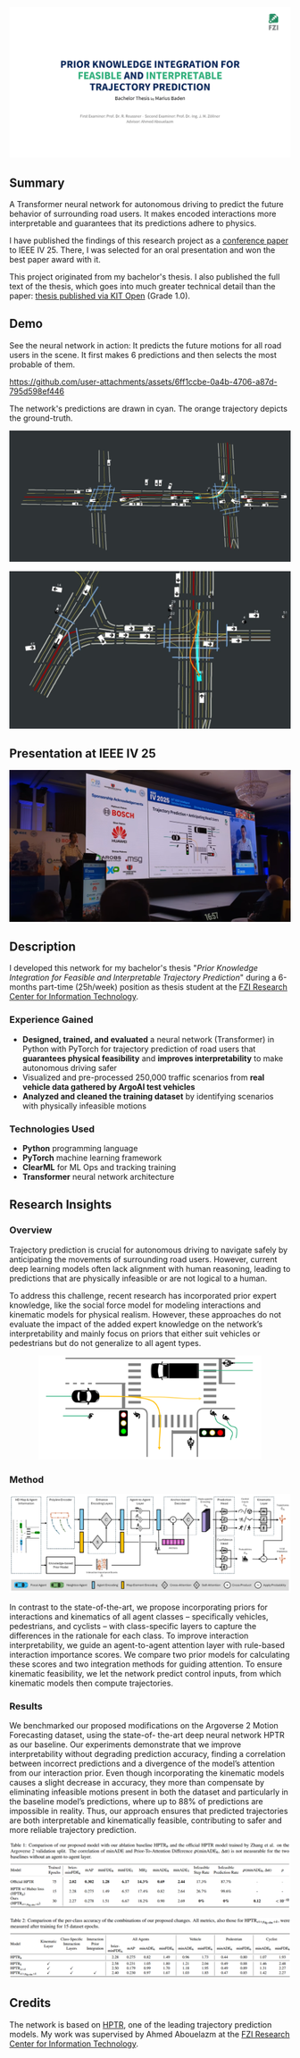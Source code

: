 <img src="assets/title-image.png">

## Summary

A Transformer neural network for autonomous driving to predict the future behavior of surrounding road users.
It makes encoded interactions more interpretable and guarantees that its predictions adhere to physics.
<!-- In contrast to previous state-of-the-art approaches, it makes the encoded interactions between agents more interpretable and guarantees that its predictions adhere to the physics of motion. -->

I have published the findings of this research project as a [conference paper](https://arxiv.org/abs/2505.06743) to IEEE IV 25. There, I was selected for an oral presentation and won the best paper award with it.

This project originated from my bachelor's thesis. I also published the full text of the thesis, which goes into much greater technical detail than the paper: [thesis published via KIT Open](https://publikationen.bibliothek.kit.edu/1000183130) (Grade 1.0).


## Demo
See the neural network in action: It predicts the future motions for all road users in the scene. It first makes 6 predictions and then selects the most probable of them. 


https://github.com/user-attachments/assets/6ff1ccbe-0a4b-4706-a87d-795d598ef446



The network's predictions are drawn in cyan. The orange trajectory depicts the ground-truth.

<p align="center">
<a href="assets/prediction-example.jpg" target="_blank">
<img src="assets/prediction-example.jpg">
</a>
</p>
<p align="center">
<a href="assets/prediction-example-2.jpg" target="_blank">
<img src="assets/prediction-example-2.jpg">
</a>
</p>

## Presentation at IEEE IV 25

<p align="center">
<a href="https://www.linkedin.com/posts/marius-baden_ieeeiv2025-activity-7344761685745803264-Yvgo?utm_source=share&utm_medium=member_desktop&rcm=ACoAADF0tAgBdHm1Q8jHdhwHZRjopdi64xwpaDY" target="_blank">
<img src="assets/ieee-iv-presentation-thumbnail.png" width=600px>
</a>
</p>

## Description

I developed this network for my bachelor's thesis "*Prior Knowledge Integration for Feasible and Interpretable Trajectory Prediction*" during a 6-months part-time (25h/week) position as thesis student at the [FZI Research Center for Information Technology](https://www.fzi.de/).

### Experience Gained

- **Designed, trained, and evaluated** a neural network (Transformer) in Python with PyTorch for trajectory prediction of road users that **guarantees physical feasibility** and **improves interpretability** to make autonomous driving safer
- Visualized and pre-processed 250,000 traffic scenarios from **real vehicle data gathered by ArgoAI test vehicles**
- **Analyzed and cleaned the training dataset** by identifying scenarios with physically infeasible motions 


### Technologies Used

- **Python** programming language
- **PyTorch** machine learning framework
- **ClearML** for ML Ops and tracking training
- **Transformer** neural network architecture 



## Research Insights

### Overview

Trajectory prediction is crucial for autonomous driving to navigate safely by anticipating the
movements of surrounding road users. However, current deep learning models often lack alignment
with human reasoning, leading to predictions that are physically infeasible or are not logical
to a human. 

To address this challenge, recent research has incorporated prior expert knowledge,
like the social force model for modeling interactions and kinematic models for physical
realism. However, these approaches do not evaluate the impact of the added expert knowledge
on the network’s interpretability and mainly focus on priors that either suit vehicles or pedestrians
but do not generalize to all agent types.

<p align="center">
<img src="assets/trajectory-prediction-scene.png" width=400px>
</p>


### Method

<a href="assets/system-figure.png" target="_blank"><img src="assets/system-figure.png"></a>

In contrast to the state-of-the-art, we propose incorporating priors for
interactions and kinematics of all agent classes – specifically vehicles, pedestrians, and cyclists
– with class-specific layers to capture the differences in the rationale for each class. To improve
interaction interpretability, we guide an agent-to-agent attention layer with rule-based interaction
importance scores. We compare two prior models for calculating these scores and two
integration methods for guiding attention. To ensure kinematic feasibility, we let the network
predict control inputs, from which kinematic models then compute trajectories. 

### Results

We benchmarked our proposed modifications on the Argoverse 2 Motion Forecasting dataset, using the state-of-
the-art deep neural network HPTR as our baseline. 
Our experiments demonstrate that we improve interpretability without degrading prediction accuracy, finding a correlation between incorrect predictions and a divergence of the model’s attention from our interaction prior. Even
though incorporating the kinematic models causes a slight decrease in accuracy, they more than
compensate by eliminating infeasible motions present in both the dataset and particularly in the
baseline model’s predictions, where up to 88% of predictions are impossible in reality. Thus,
our approach ensures that predicted trajectories are both interpretable and kinematically feasible,
contributing to safer and more reliable trajectory prediction.

<a href="assets/table-comparison-to-sota.png" target="_blank"><img src="assets/table-comparison-to-sota.png"></a>

<a href="assets/table-ablations.png" target="_blank"><img src="assets/table-ablations.png"></a>



## Credits

The network is based on [HPTR](https://github.com/zhejz/HPTR/), one of the leading trajectory prediction models.
My work was supervised by Ahmed Abouelazm at the [FZI Research Center for Information Technology](https://www.fzi.de/).
